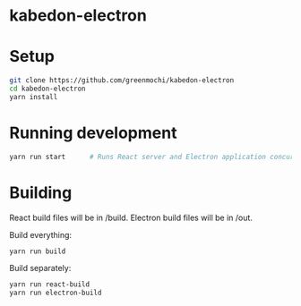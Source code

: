 # kabedon-electron

# Setup
```bash
git clone https://github.com/greenmochi/kabedon-electron
cd kabedon-electron
yarn install
```

# Running development
```bash
yarn run start      # Runs React server and Electron application concurrently
```

# Building
React build files will be in /build. Electron build files will be in /out.

Build everything:
```bash
yarn run build
```

Build separately:
```bash
yarn run react-build
yarn run electron-build
```
